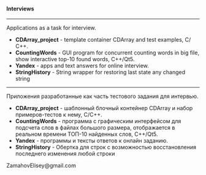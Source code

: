 #### Interviews ####
***

Applications as a task for interview.
- **CDArray_project** - template container CDArray and test examples, С/С++.
- **CountingWords** - GUI program for concurrent counting words in big file, show interactive top-10 found words, C++/Qt5.
- **Yandex** - apps and text answers for online interview.
- **StringHistory** - String wrapper for restoring last state any changed string

***
Приложения разработанные как часть тестового задания для интервью.
- **CDArray_project** - шаблонный блочный контейнер CDArray и набор примеров-тестов к нему, С/С++.
- **CountingWords** - программа с графическим интерфейсом для подсчета слов в файлах большого размера, отображается в реальном времени ТОП-10 найденных слов, C++/Qt5.
- **Yandex** - программы и тексты ответов к онлайн заданию.
- **StringHistory** - Обертка для строк с возможностью восстановления последнего изменения любой строки

<p>ZamahovElisey@gmail.com</p>
